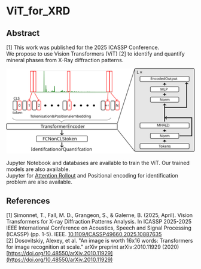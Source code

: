 # ViT_for_XRD
## Abstract  
[1] This work was published for the 2025 ICASSP Conference.  
We propose to use Vision Transformers (ViT) [2] to identify and quantify mineral phases from X-Ray diffraction patterns.

![Abstract](./Figures/Transformers_Spectral.svg)

Jupyter Notebook and databases are available to train the ViT. Our trained models are also available.  
Jupyter for [Attention Rollout](https://jacobgil.github.io/deeplearning/vision-transformer-explainability) and Positional encoding for identification problem are also available.


## References
[1] Simonnet, T., Fall, M. D., Grangeon, S., & Galerne, B. (2025, April). Vision Transformers for X-ray Diffraction Patterns Analysis. In ICASSP 2025-2025 IEEE International Conference on Acoustics, Speech and Signal Processing (ICASSP) (pp. 1-5). IEEE. [10.1109/ICASSP49660.2025.10887635](10.1109/ICASSP49660.2025.10887635)  
[2] Dosovitskiy, Alexey, et al. "An image is worth 16x16 words: Transformers for image recognition at scale." arXiv preprint arXiv:2010.11929 (2020) [https://doi.org/10.48550/arXiv.2010.11929](https://doi.org/10.48550/arXiv.2010.11929)  

